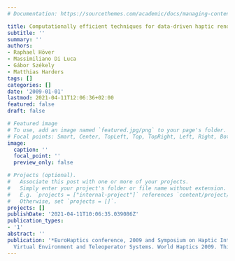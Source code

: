 ```yaml
---
# Documentation: https://sourcethemes.com/academic/docs/managing-content/

title: Computationally efficient techniques for data-driven haptic rendering
subtitle: ''
summary: ''
authors:
- Raphael Höver
- Massimiliano Di Luca
- Gábor Székely
- Matthias Harders
tags: []
categories: []
date: '2009-01-01'
lastmod: 2021-04-11T12:06:36+02:00
featured: false
draft: false

# Featured image
# To use, add an image named `featured.jpg/png` to your page's folder.
# Focal points: Smart, Center, TopLeft, Top, TopRight, Left, Right, BottomLeft, Bottom, BottomRight.
image:
  caption: ''
  focal_point: ''
  preview_only: false

# Projects (optional).
#   Associate this post with one or more of your projects.
#   Simply enter your project's folder or file name without extension.
#   E.g. `projects = ["internal-project"]` references `content/project/deep-learning/index.md`.
#   Otherwise, set `projects = []`.
projects: []
publishDate: '2021-04-11T10:06:35.039086Z'
publication_types:
- '1'
abstract: ''
publication: '*EuroHaptics conference, 2009 and Symposium on Haptic Interfaces for
  Virtual Environment and Teleoperator Systems. World Haptics 2009. Third Joint*'
---
```

